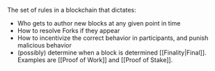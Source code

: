 The set of rules in a blockchain that dictates:
- Who gets to author new blocks at any given point in time
- How to resolve Forks if they appear 
- How to incentivize the correct behavior in participants, and punish malicious behavior
- (possibly) determine when a block is determined [[Finality|Final]].
Examples are [[Proof of Work]] and [[Proof of Stake]]. 